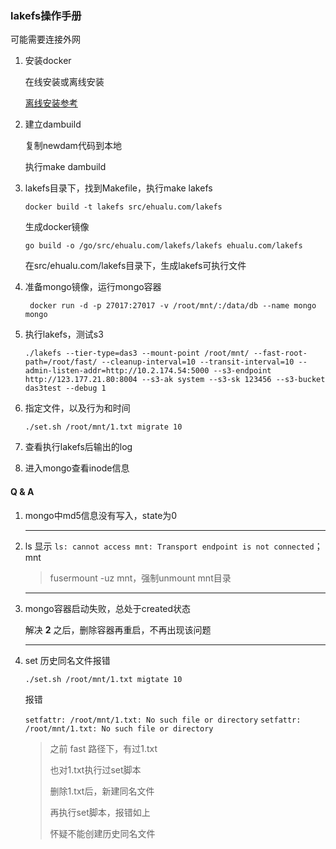 ### lakefs操作手册

可能需要连接外网

1. 安装docker

   在线安装或离线安装

   [离线安装参考](https://blog.csdn.net/corbin_zhang/article/details/81325114)

2. 建立dambuild

   复制newdam代码到本地

   执行make dambuild

3. lakefs目录下，找到Makefile，执行make lakefs

   `docker build -t lakefs src/ehualu.com/lakefs`

   生成docker镜像

   `go build -o /go/src/ehualu.com/lakefs/lakefs ehualu.com/lakefs`

   在src/ehualu.com/lakefs目录下，生成lakefs可执行文件

4. 准备mongo镜像，运行mongo容器

   ` docker run -d -p 27017:27017 -v /root/mnt/:/data/db --name mongo mongo`

5. 执行lakefs，测试s3

   `./lakefs --tier-type=das3 --mount-point /root/mnt/ --fast-root-path=/root/fast/ --cleanup-interval=10 --transit-interval=10 --admin-listen-addr=http://10.2.174.54:5000 --s3-endpoint http://123.177.21.80:8004 --s3-ak system --s3-sk 123456 --s3-bucket das3test --debug 1`
   
6. 指定文件，以及行为和时间

   `./set.sh /root/mnt/1.txt migrate 10`

7. 查看执行lakefs后输出的log

   

8. 进入mongo查看inode信息





#### Q & A

1. mongo中md5信息没有写入，state为0

   ---

3. ls 显示 `ls: cannot access mnt: Transport endpoint is not connected`；mnt

   > fusermount -uz mnt，强制unmount mnt目录

   ---

3. mongo容器启动失败，总处于created状态

   解决 **2** 之后，删除容器再重启，不再出现该问题

   ---

4. set 历史同名文件报错

   `./set.sh /root/mnt/1.txt migtate 10`

   报错

   `setfattr: /root/mnt/1.txt: No such file or directory`
   `setfattr: /root/mnt/1.txt: No such file or directory`

   > 之前 fast 路径下，有过1.txt
   >
   > 也对1.txt执行过set脚本
   >
   > 删除1.txt后，新建同名文件
   >
   > 再执行set脚本，报错如上
   >
   > 怀疑不能创建历史同名文件